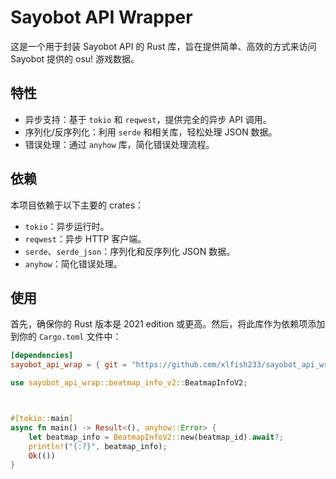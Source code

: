 # Sayobot API Wrapper

这是一个用于封装 Sayobot API 的 Rust 库，旨在提供简单、高效的方式来访问 Sayobot 提供的 osu! 游戏数据。

## 特性

- 异步支持：基于 `tokio` 和 `reqwest`，提供完全的异步 API 调用。
- 序列化/反序列化：利用 `serde` 和相关库，轻松处理 JSON 数据。
- 错误处理：通过 `anyhow` 库，简化错误处理流程。

## 依赖

本项目依赖于以下主要的 crates：

- `tokio`：异步运行时。
- `reqwest`：异步 HTTP 客户端。
- `serde`、`serde_json`：序列化和反序列化 JSON 数据。
- `anyhow`：简化错误处理。

## 使用 

首先，确保你的 Rust 版本是 2021 edition 或更高。然后，将此库作为依赖项添加到你的 `Cargo.toml` 文件中：

```toml
[dependencies]
sayobot_api_wrap = { git = "https://github.com/xlfish233/sayobot_api_wrap.git", branch = "main" }
```

```rust
use sayobot_api_wrap::beatmap_info_v2::BeatmapInfoV2;



#[tokio::main]
async fn main() -> Result<(), anyhow::Error> {
    let beatmap_info = BeatmapInfoV2::new(beatmap_id).await?;
    println!("{:?}", beatmap_info);
    Ok(())
}
```
